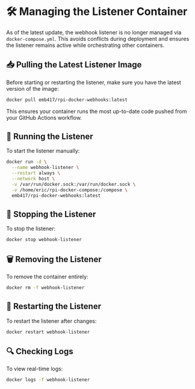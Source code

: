 # 🛠️ Managing the Listener Container

As of the latest update, the webhook listener is no longer managed via `docker-compose.yml`. This avoids conflicts during deployment and ensures the listener remains active while orchestrating other containers.

## 📥 Pulling the Latest Listener Image

Before starting or restarting the listener, make sure you have the latest version of the image:

```bash
docker pull emb417/rpi-docker-webhooks:latest
```

This ensures your container runs the most up-to-date code pushed from your GitHub Actions workflow.

## 🔄 Running the Listener

To start the listener manually:

```bash
docker run -d \
  --name webhook-listener \
  --restart always \
  --network host \
  -v /var/run/docker.sock:/var/run/docker.sock \
  -v /home/eric/rpi-docker-compose:/compose \
  emb417/rpi-docker-webhooks:latest
```

## 🛑 Stopping the Listener

To stop the listener:

```bash
docker stop webhook-listener
```

## 🗑️ Removing the Listener

To remove the container entirely:

```bash
docker rm -f webhook-listener
```

## 🔄 Restarting the Listener

To restart the listener after changes:

```bash
docker restart webhook-listener
```

## 🔍 Checking Logs

To view real-time logs:

```bash
docker logs -f webhook-listener
```
